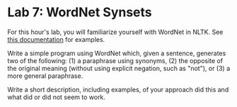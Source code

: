 # Lab 7: WordNet Synsets

For this hour's lab, you will familiarize yourself with WordNet in NLTK.  See [this documentation](https://www.nltk.org/howto/wordnet.html) for examples.

Write a simple program using WordNet which, given a sentence, generates two of the following: (1) a paraphrase using synonyms, (2) the opposite of the original meaning (without using explicit negation, such as "not"), or (3) a more general paraphrase.

 Write a short description, including examples, of your approach did this and what did or did not seem to work.  

